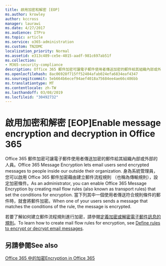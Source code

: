 ```yaml
---
title: 啟用加密和解密 [EOP]
ms.author: krowley
author: kccross
manager: laurawi
ms.date: 4/27/2017
ms.audience: ITPro
ms.topic: article
ms.service: o365-administration
ms.custom: TN2DMC
localization_priority: Normal
ms.assetid: e313c489-ce5e-4015-aadf-981c697ab51f
ms.collection:
- M365-security-compliance
description: Office 365 郵件加密可讓電子郵件使用者傳送加密的郵件給其組織內部或外部的人員。 身為系統管理員，您可以啟用 Office 365 郵件加密藉由建立郵件流程規則 （也稱為傳輸規則），設定加密條件。
ms.openlocfilehash: 8ac06928f715ff52404afab024efa6834eaf4347
ms.sourcegitcommit: 5eb664b6ecef94aef4018a75684ee4ae66c486bb
ms.translationtype: MT
ms.contentlocale: zh-TW
ms.lasthandoff: 03/08/2019
ms.locfileid: "30492732"
---
```

# <a name="enable-message-encryption-and-decryption-in-office-365"></a><span data-ttu-id="59f85-104">啟用加密和解密 [EOP]</span><span class="sxs-lookup"><span data-stu-id="59f85-104">Enable message encryption and decryption in Office 365</span></span>

<span data-ttu-id="59f85-105">Office 365 郵件加密可讓電子郵件使用者傳送加密的郵件給其組織內部或外部的人員。</span><span class="sxs-lookup"><span data-stu-id="59f85-105">Office 365 Message Encryption lets email users send encrypted messages to people inside our outside their organization.</span></span> <span data-ttu-id="59f85-106">身為系統管理員，您可以啟用 Office 365 郵件加密藉由建立郵件流程規則 （也稱為傳輸規則），設定加密條件。</span><span class="sxs-lookup"><span data-stu-id="59f85-106">As an administrator, you can enable Office 365 Message Encryption by creating mail flow rules (also known as transport rules) that set the conditions for encryption.</span></span> <span data-ttu-id="59f85-107">當下列其中一個使用者傳送符合規則條件的郵件時，就會將郵件加密。</span><span class="sxs-lookup"><span data-stu-id="59f85-107">When one of your users sends a message that matches the conditions of the rule, the message is encrypted.</span></span>
  
<span data-ttu-id="59f85-108">若要了解如何建立郵件流程規則進行加密，請參閱[定義加密或解密電子郵件訊息的規則](https://go.microsoft.com/fwlink/p/?LinkID=402846)。</span><span class="sxs-lookup"><span data-stu-id="59f85-108">To learn how to create mail flow rules for encryption, see [Define rules to encrypt or decrypt email messages](https://go.microsoft.com/fwlink/p/?LinkID=402846).</span></span>
  
## <a name="see-also"></a><span data-ttu-id="59f85-109">另請參閱</span><span class="sxs-lookup"><span data-stu-id="59f85-109">See also</span></span>

[<span data-ttu-id="59f85-110">Office 365 中的加密</span><span class="sxs-lookup"><span data-stu-id="59f85-110">Encryption in Office 365</span></span>](https://go.microsoft.com/fwlink/p/?LinkID=392525)

